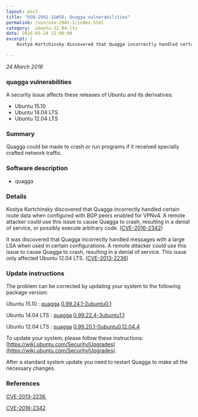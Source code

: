 ```yaml
---
layout: post
title: "USN-2941-1&#58; Quagga vulnerabilities"
permalink: /usn/usn-2941-1/index.html
category:  ubuntu-12.04-lts
date: 2016-03-24 12:00:00
excerpt: |
    Kostya Kortchinsky discovered that Quagga incorrectly handled certain route data when configured with BGP peers enabled for VPNv4. A remote attacker could use this issue to cause Quagga to crash, resulting in a denial of service, or possibly execute arbitrary code. ([CVE-2016-2342](http://people.ubuntu.com/~ubuntu-security/cve/CVE-2016-2342))
    
--- 
```

 
 

*24 March 2016*

### quagga vulnerabilities

A security issue affects these releases of Ubuntu and its derivatives:

* Ubuntu 15.10
* Ubuntu 14.04 LTS
* Ubuntu 12.04 LTS

### Summary

Quagga could be made to crash or run programs if it received specially crafted network traffic.

### Software description

* quagga 

### Details

Kostya Kortchinsky discovered that Quagga incorrectly handled certain route data when configured with BGP peers enabled for VPNv4. A remote attacker could use this issue to cause Quagga to crash, resulting in a denial of service, or possibly execute arbitrary code. ([CVE-2016-2342](http://people.ubuntu.com/~ubuntu-security/cve/CVE-2016-2342))

It was discovered that Quagga incorrectly handled messages with a large LSA when used in certain configurations. A remote attacker could use this issue to cause Quagga to crash, resulting in a denial of service. This issue only affected Ubuntu 12.04 LTS. ([CVE-2013-2236](http://people.ubuntu.com/~ubuntu-security/cve/CVE-2013-2236)) 

### Update instructions

The problem can be corrected by updating your system to the following package version:

Ubuntu 15.10
 : [quagga](https://launchpad.net/ubuntu/+source/quagga) <span> [0.99.24.1-2ubuntu0.1](https://launchpad.net/ubuntu/+source/quagga/0.99.24.1-2ubuntu0.1) </span> 

Ubuntu 14.04 LTS
 : [quagga](https://launchpad.net/ubuntu/+source/quagga) <span> [0.99.22.4-3ubuntu1.1](https://launchpad.net/ubuntu/+source/quagga/0.99.22.4-3ubuntu1.1) </span> 

Ubuntu 12.04 LTS
 : [quagga](https://launchpad.net/ubuntu/+source/quagga) <span> [0.99.20.1-0ubuntu0.12.04.4](https://launchpad.net/ubuntu/+source/quagga/0.99.20.1-0ubuntu0.12.04.4) </span> 

To update your system, please follow these instructions: [https://wiki.ubuntu.com/Security/Upgrades](https://wiki.ubuntu.com/Security/Upgrades).

After a standard system update you need to restart Quagga to make all the necessary changes. 

### References

 
 [CVE-2013-2236](http://people.ubuntu.com/~ubuntu-security/cve/CVE-2013-2236), 

 [CVE-2016-2342](http://people.ubuntu.com/~ubuntu-security/cve/CVE-2016-2342)
 

